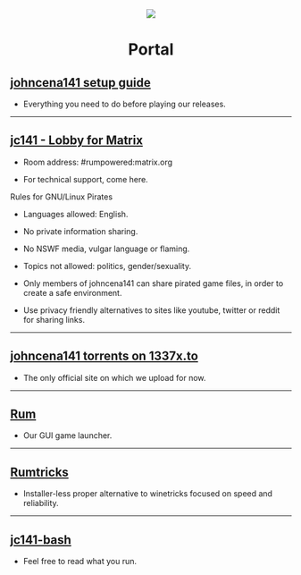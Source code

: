<div align="center">
  <img src="https://i.postimg.cc/NfxWWvdN/jc141.png">
  </div>

<div align="center">
  <h1>Portal</h1>
</div>

## [johncena141 setup guide](https://johncena141.eu.org:8141/johncena141/jc141-bash/src/branch/main/setup/readme.md)
- Everything you need to do before playing our releases.

-----------------------------------------------

## [jc141 - Lobby for Matrix](https://matrix.to/#/#rumpowered:matrix.org)
- Room address: #rumpowered:matrix.org

- For technical support, come here.

Rules for GNU/Linux Pirates
- Languages allowed: English.

- No private information sharing.

- No NSWF media, vulgar language or flaming.

- Topics not allowed: politics, gender/sexuality.

- Only members of johncena141 can share pirated game files, in order to create a safe environment.

- Use privacy friendly alternatives to sites like youtube, twitter or reddit for sharing links.

-----------------------------------------------

## [johncena141 torrents on 1337x.to](https://1337x.to/user/johncena141/)
- The only official site on which we upload for now.

-----------------------------------------------

## [Rum](https://johncena141.eu.org:8141/johncena141/rum)
- Our GUI game launcher.

-----------------------------------------------

## [Rumtricks](https://johncena141.eu.org:8141/johncena141/rumtricks)
- Installer-less proper alternative to winetricks focused on speed and reliability. 

-----------------------------------------------

## [jc141-bash](https://johncena141.eu.org:8141/johncena141/jc141-bash)
- Feel free to read what you run.
